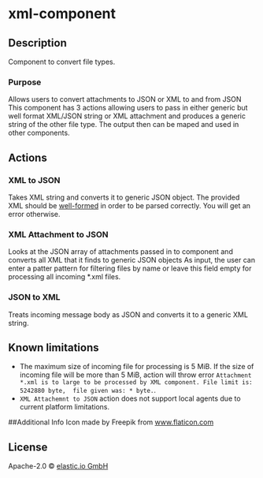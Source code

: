 # xml-component

## Description
Component to convert file types. 

### Purpose
Allows users to convert attachments to JSON or XML to and from JSON
This component has 3 actions allowing users to pass in either generic but well format XML/JSON string or XML attachment 
and produces a generic string of the other file type. The output then can be maped and used in other components.

## Actions

### XML to JSON
Takes XML string and converts it to generic JSON object. The provided XML should be 
[well-formed](https://en.wikipedia.org/wiki/Well-formed_document) in order to be parsed correctly. 
You will get an error otherwise. 

### XML Attachment to JSON
Looks at the JSON array of attachments passed in to component and converts all XML that it finds to generic JSON objects
As input, the user can enter a patter pattern for filtering files by name or leave this field empty for processing all 
incoming *.xml files.  

### JSON to XML 
Treats incoming message body as JSON and converts it to a generic XML string.

## Known limitations
 - The maximum size of incoming file for processing is 5 MiB. If the size of incoming file will be more than 5 MiB, 
 action will throw error `Attachment *.xml is to large to be processed by XML component. File limit is: 5242880 byte, 
 file given was: * byte.`. 
 - `XML Attachemnt to JSON` action does not support local agents due to current platform limitations.
 
 ##Additional Info
Icon made by Freepik from www.flaticon.com 

## License

Apache-2.0 © [elastic.io GmbH](https://elastic.io)
